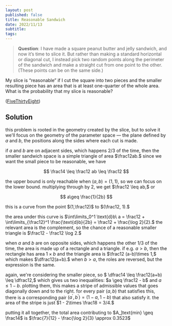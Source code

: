 ```yaml
---
layout: post
published: false
title: Reasonable Sandwich
date: 2022/11/13
subtitle:
tags:
---
```


>**Question**: I have made a square peanut butter and jelly sandwich, and now it’s time to slice it. But rather than making a standard horizontal or diagonal cut, I instead pick two random points along the perimeter of the sandwich and make a straight cut from one point to the other. (These points can be on the same side.)

My slice is “reasonable” if I cut the square into two pieces and the smaller resulting piece has an area that is at least one-quarter of the whole area. What is the probability that my slice is reasonable?

<!--more-->

([FiveThirtyEight](URL))

## Solution

this problem is rooted in the geometry created by the slice, but to solve it we'll focus on the geometry of the parameter space — the plane defined by $a$ and $b,$ the positions along the sides where each cut is made.

if $a$ and $b$ are on adjacent sides, which happens $2/3$ of the time, then the smaller sandwich space is a simple triangle of area $\frac12ab.$ since we want the small piece to be reasonable, we have

$$ \frac14 \leq \frac12 ab \leq \frac12 $$

the upper bound is only reachable when $(a,b) = (1,1),$ so we can focus on the lower bound. multiplying through by $2,$ we get $\frac12 \leq ab,$ or

$$ a\geq \frac{1}{2b} $$

this is a curve from the point $(1,\frac12)$ to $(\frac12, 1).$ 

the area under this curve is $\int\limits_0^1 \text{d}b\ a = \frac12 + \int\limits_{\frac12}^1 \frac{\text{d}b}{2b} = \frac12 + \frac{\log 2}{2}.$ the relevant area is the complement, so the chance of a reasonable smaller triangle is $\frac12 - \frac12 \log 2.$

when $a$ and $b$ are on opposite sides, which happens the other $1/3$ of the time, the area is made up of a rectangle and a triangle. if e.g. $a > b,$ then the rectangle has area $1\times b$ and the triangle area is $\frac12 (a-b)\times 1,$ which makes $\dfrac12(a+b).$ when $b > a,$ the roles are reversed, but the expression is the same. 

again, we're considering the smaller piece, so $ \dfrac14 \leq \frac12(a+b) \leq \dfrac12,$ which gives us two inequalities: $a \geq \frac12 - b$ and $a \leq 1 - b.$ plotting them, this makes a stripe of admissible values that goes diagonally down and to the right. for every pair $(a,b)$ that satisfies this, there is a corresponding pair $(a^\prime, b^\prime) = (1-a, 1-b)$ that also satisfy it. the area of the stripe is just $1 - 2\times \frac18 = 3/4.$ 

putting it all together, the total area contributing to $A_]text{min} \geq \frac14$ is $\frac{7}{12} - \frac{\log 2}{3} \approx 0.3523$

<br>
